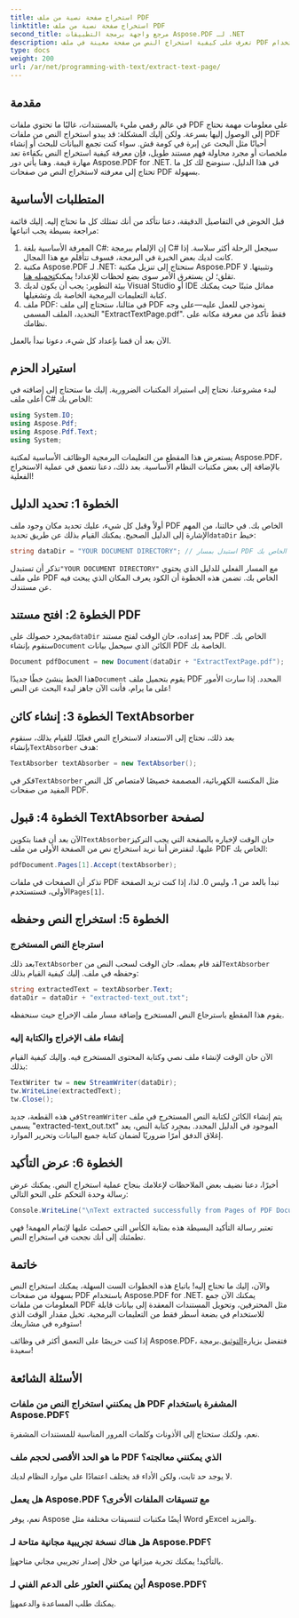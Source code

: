 ```yaml
---
title: استخراج صفحة نصية من ملف PDF
linktitle: استخراج صفحة نصية من ملف PDF
second_title: مرجع واجهة برمجة التطبيقات Aspose.PDF لـ .NET
description: تعرف على كيفية استخراج النص من صفحة معينة في ملف PDF باستخدام Aspose.PDF لـ .NET.
type: docs
weight: 200
url: /ar/net/programming-with-text/extract-text-page/
---
```

## مقدمة

في عالم رقمي مليء بالمستندات، غالبًا ما تحتوي ملفات PDF على معلومات مهمة نحتاج إلى الوصول إليها بسرعة. ولكن إليك المشكلة: قد يبدو استخراج النص من ملفات PDF أحيانًا مثل البحث عن إبرة في كومة قش. سواء كنت تجمع البيانات للبحث أو إنشاء ملخصات أو مجرد محاولة فهم مستند طويل، فإن معرفة كيفية استخراج النص بكفاءة تعد مهارة قيمة. وهنا يأتي دور Aspose.PDF for .NET. في هذا الدليل، سنوضح لك كل ما تحتاج إلى معرفته لاستخراج النص من صفحات PDF بسهولة.

## المتطلبات الأساسية

قبل الخوض في التفاصيل الدقيقة، دعنا نتأكد من أنك تمتلك كل ما تحتاج إليه. إليك قائمة مراجعة بسيطة يجب اتباعها:

1. المعرفة الأساسية بلغة C#: إن الإلمام ببرمجة C# سيجعل الرحلة أكثر سلاسة. إذا كانت لديك بعض الخبرة في البرمجة، فسوف تتأقلم مع هذا المجال.
2. مكتبة Aspose.PDF لـ .NET: ستحتاج إلى تنزيل مكتبة Aspose.PDF وتثبيتها. لا تقلق؛ لن يستغرق الأمر سوى بضع لحظات للإعداد! يمكنك[تحميله هنا](https://releases.aspose.com/pdf/net/).
3. بيئة التطوير: يجب أن يكون لديك Visual Studio أو IDE مماثل مثبتًا حيث يمكنك كتابة التعليمات البرمجية الخاصة بك وتشغيلها.
4. ملف PDF: في مثالنا، ستحتاج إلى ملف PDF نموذجي للعمل عليه—على وجه التحديد، الملف المسمى "ExtractTextPage.pdf". فقط تأكد من معرفة مكانه على نظامك.

الآن بعد أن قمنا بإعداد كل شيء، دعونا نبدأ بالعمل.

## استيراد الحزم

لبدء مشروعنا، نحتاج إلى استيراد المكتبات الضرورية. إليك ما ستحتاج إلى إضافته في أعلى ملف C# الخاص بك:

```csharp
using System.IO;
using Aspose.Pdf;
using Aspose.Pdf.Text;
using System;
```

يستعرض هذا المقطع من التعليمات البرمجية الوظائف الأساسية لمكتبة Aspose.PDF، بالإضافة إلى بعض مكتبات النظام الأساسية. بعد ذلك، دعنا نتعمق في عملية الاستخراج الفعلية!

## الخطوة 1: تحديد الدليل

أولاً وقبل كل شيء، عليك تحديد مكان وجود ملف PDF الخاص بك. في حالتنا، من المهم الإشارة إلى الدليل الصحيح. يمكنك القيام بذلك عن طريق تحديد`dataDir` خيط:

```csharp
string dataDir = "YOUR DOCUMENT DIRECTORY"; // استبدل بمسار PDF الخاص بك
```

 تذكر أن تستبدل`"YOUR DOCUMENT DIRECTORY"` مع المسار الفعلي للدليل الذي يحتوي على ملف PDF الخاص بك. تضمن هذه الخطوة أن الكود يعرف المكان الذي يبحث فيه عن مستندك.

## الخطوة 2: افتح مستند PDF

 بمجرد حصولك على`dataDir` بعد إعداده، حان الوقت لفتح مستند PDF الخاص بك. سنقوم بإنشاء`Document` الكائن الذي سيحمل بيانات PDF الخاصة بك.

```csharp
Document pdfDocument = new Document(dataDir + "ExtractTextPage.pdf");
```

 هذا الخط ينشئ خطًا جديدًا`Document` يقوم بتحميل ملف PDF المحدد. إذا سارت الأمور على ما يرام، فأنت الآن جاهز لبدء البحث عن النص!

## الخطوة 3: إنشاء كائن TextAbsorber

 بعد ذلك، نحتاج إلى الاستعداد لاستخراج النص فعليًا. للقيام بذلك، سنقوم بإنشاء`TextAbsorber` هدف:

```csharp
TextAbsorber textAbsorber = new TextAbsorber();
```

 فكر في`TextAbsorber` مثل المكنسة الكهربائية، المصممة خصيصًا لامتصاص كل النص المفيد من صفحات PDF. 

## الخطوة 4: قبول TextAbsorber لصفحة

 الآن بعد أن قمنا بتكوين`TextAbsorber`حان الوقت لإخباره بالصفحة التي يجب التركيز عليها. لنفترض أننا نريد استخراج نص من الصفحة الأولى من ملف PDF الخاص بك:

```csharp
pdfDocument.Pages[1].Accept(textAbsorber);
```

 تذكر أن الصفحات في ملفات PDF تبدأ بالعد من 1، وليس 0. لذا، إذا كنت تريد الصفحة الأولى، فستستخدم`Pages[1]`.

## الخطوة 5: استخراج النص وحفظه

### استرجاع النص المستخرج

 بعد ذلك`TextAbsorber` لقد قام بعمله، حان الوقت لسحب النص من`TextAbsorber` وحفظه في ملف. إليك كيفية القيام بذلك:

```csharp
string extractedText = textAbsorber.Text;
dataDir = dataDir + "extracted-text_out.txt";
```

يقوم هذا المقطع باسترجاع النص المستخرج وإضافة مسار ملف الإخراج حيث سنحفظه.

### إنشاء ملف الإخراج والكتابة إليه

الآن حان الوقت لإنشاء ملف نصي وكتابة المحتوى المستخرج فيه. وإليك كيفية القيام بذلك:

```csharp
TextWriter tw = new StreamWriter(dataDir);
tw.WriteLine(extractedText);
tw.Close();
```

 في هذه القطعة، جديد`StreamWriter` يتم إنشاء الكائن لكتابة النص المستخرج في ملف يسمى "extracted-text_out.txt" الموجود في الدليل المحدد. بمجرد كتابة النص، يعد إغلاق الدفق أمرًا ضروريًا لضمان كتابة جميع البيانات وتحرير الموارد.

## الخطوة 6: عرض التأكيد

أخيرًا، دعنا نضيف بعض الملاحظات لإعلامك بنجاح عملية استخراج النص. يمكنك عرض رسالة وحدة التحكم على النحو التالي:

```csharp
Console.WriteLine("\nText extracted successfully from Pages of PDF Document.\nFile saved at " + dataDir);
```

تعتبر رسالة التأكيد البسيطة هذه بمثابة الكأس التي حصلت عليها لإتمام المهمة! فهي تطمئنك إلى أنك نجحت في استخراج النص.

## خاتمة

والآن، إليك ما تحتاج إليه! باتباع هذه الخطوات الست السهلة، يمكنك استخراج النص بسهولة من صفحات PDF باستخدام Aspose.PDF for .NET. يمكنك الآن جمع المعلومات من ملفات PDF مثل المحترفين، وتحويل المستندات المعقدة إلى بيانات قابلة للاستخدام في بضعة أسطر فقط من التعليمات البرمجية. تخيل مقدار الوقت الذي ستوفره في مشاريعك!

 إذا كنت حريصًا على التعمق أكثر في وظائف Aspose.PDF، فتفضل بزيارة[التوثيق](https://reference.aspose.com/pdf/net/).برمجة سعيدة!

## الأسئلة الشائعة

### هل يمكنني استخراج النص من ملفات PDF المشفرة باستخدام Aspose.PDF؟
نعم، ولكنك ستحتاج إلى الأذونات وكلمات المرور المناسبة للمستندات المشفرة.

### ما هو الحد الأقصى لحجم ملف PDF الذي يمكنني معالجته؟
لا يوجد حد ثابت، ولكن الأداء قد يختلف اعتمادًا على موارد النظام لديك.

### هل يعمل Aspose.PDF مع تنسيقات الملفات الأخرى؟
نعم، يوفر Aspose أيضًا مكتبات لتنسيقات مختلفة مثل Word وExcel والمزيد.

### هل هناك نسخة تجريبية مجانية متاحة لـ Aspose.PDF؟
 بالتأكيد! يمكنك تجربة ميزاتها من خلال إصدار تجريبي مجاني متاح[هنا](https://releases.aspose.com/).

### أين يمكنني العثور على الدعم الفني لـ Aspose.PDF؟
 يمكنك طلب المساعدة والدعم[هنا](https://forum.aspose.com/c/pdf/10).